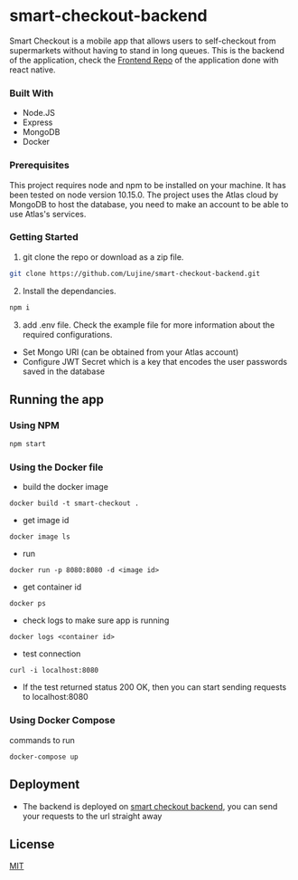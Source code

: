 # smart-checkout-backend

Smart Checkout is a mobile app that allows users to self-checkout from supermarkets without having to stand in long queues. This is the backend of the application, check the [Frontend Repo](https://github.com/Lujine/smart-checkout-frontend "Frontend application repo") of the application done with react native.

### Built With
- Node.JS
- Express
- MongoDB
- Docker

### Prerequisites
This project requires node and npm to be installed on your machine. It has been tested on node version 10.15.0. The project uses the Atlas cloud by MongoDB to host the database, you need to make an account to be able to use Atlas's services.

### Getting Started
1. git clone the repo or download as a zip file.
```bash
git clone https://github.com/Lujine/smart-checkout-backend.git
```
2. Install the dependancies.
```sh
npm i
```
3. add .env file. Check the example file for more information about the required configurations.
- Set Mongo URI (can be obtained from your Atlas account)
- Configure JWT Secret which is a key that encodes the user passwords saved in the database

## Running the app

### Using NPM
```sh
npm start
```

### Using the Docker file
- build the docker image
```docker
docker build -t smart-checkout .
```
- get image id
```docker
docker image ls
```
- run
```docker
docker run -p 8080:8080 -d <image id>
```
- get container id
```docker
docker ps
```
- check logs to make sure app is running
```docker
docker logs <container id>
```
- test connection
```docker
curl -i localhost:8080
```
- If the test returned status 200 OK, then you can start sending requests to localhost:8080

### Using Docker Compose
commands to run
```
docker-compose up
```

## Deployment
- The backend is deployed on [smart checkout backend](https://smartcheckoutbackend.herokuapp.com "Smart Checkout Backend"), you can send your requests to the url straight away

## License
[MIT](https://choosealicense.com/licenses/mit/)
